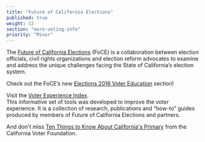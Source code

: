```yaml
---
title: "Future of California Elections"
published: true
weight: 12
section: "more-voting-info"
priority: "Minor"
---
```

The [Future of California Elections](http://futureofcaelections.org/) (FoCE) is a collaboration between election officials, civil rights organizations and election reform advocates to examine and address the unique challenges facing the State of California’s election system.  

Check out the FoCE’s new [Elections 2016 Voter Education](http://futureofcaelections.org/election2016/) section!  

Visit the [Voter Experience Index](http://futureofcaelections.org/vei/).  
This informative set of tools was developed to improve the voter experience. It is a collection of research, publications and “how-to” guides produced by members of Future of California Elections and partners.  

And don't miss [Ten Things to Know About California's Primary](http://www.calvoter.org/news/releases/tenthings.html?utm_source=042016_CVF-NEWS&utm_campaign=CVF-NEWS_042016&utm_medium=email) from the California Voter Foundation.  
